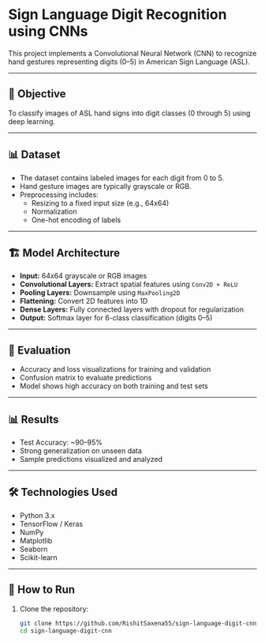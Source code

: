 # Sign Language Digit Recognition using CNNs

This project implements a Convolutional Neural Network (CNN) to recognize hand gestures representing digits (0–5) in American Sign Language (ASL).

---

## 🤟 Objective

To classify images of ASL hand signs into digit classes (0 through 5) using deep learning.

---

## 📊 Dataset

- The dataset contains labeled images for each digit from 0 to 5.
- Hand gesture images are typically grayscale or RGB.
- Preprocessing includes:
  - Resizing to a fixed input size (e.g., 64x64)
  - Normalization
  - One-hot encoding of labels

---

## 🏗️ Model Architecture

- **Input:** 64x64 grayscale or RGB images
- **Convolutional Layers:** Extract spatial features using `Conv2D + ReLU`
- **Pooling Layers:** Downsample using `MaxPooling2D`
- **Flattening:** Convert 2D features into 1D
- **Dense Layers:** Fully connected layers with dropout for regularization
- **Output:** Softmax layer for 6-class classification (digits 0–5)

---

## 🧪 Evaluation

- Accuracy and loss visualizations for training and validation
- Confusion matrix to evaluate predictions
- Model shows high accuracy on both training and test sets

---

## 📊 Results

- Test Accuracy: ~90–95%
- Strong generalization on unseen data
- Sample predictions visualized and analyzed

---

## 🛠️ Technologies Used

- Python 3.x
- TensorFlow / Keras
- NumPy
- Matplotlib
- Seaborn
- Scikit-learn

---

## 🚀 How to Run

1. Clone the repository:
   ```bash
   git clone https://github.com/RishitSaxena55/sign-language-digit-cnn.git
   cd sign-language-digit-cnn
